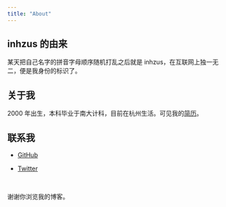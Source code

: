 ```yaml
---
title: "About"
---
```


## inhzus 的由来

某天把自己名字的拼音字母顺序随机打乱之后就是 inhzus，在互联网上独一无二，便是我身份的标识了。

## 关于我

2000 年出生，本科毕业于南大计科，目前在杭州生活。可见我的[简历](https://inhzus.io/posts/resume/)。

## 联系我

- [GitHub](https://github.com/inhzus)

- [Twitter](https://twitter.com/intzus)

<br/>

谢谢你浏览我的博客。
